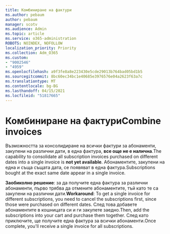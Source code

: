 ```yaml
---
title: Комбиниране на фактури
ms.author: pebaum
author: pebaum
manager: scotv
ms.audience: Admin
ms.topic: article
ms.service: o365-administration
ROBOTS: NOINDEX, NOFOLLOW
localization_priority: Priority
ms.collection: Adm_O365
ms.custom:
- "9002546"
- "4959"
ms.openlocfilehash: a9f3fe8a8e223430e5cde29013b764bad05bd1b5
ms.sourcegitcommit: 8bc60ec34bc1e40685e3976576e04a2623f63a7c
ms.translationtype: MT
ms.contentlocale: bg-BG
ms.lasthandoff: 04/15/2021
ms.locfileid: "51817665"
---
```

# <a name="combine-invoices"></a><span data-ttu-id="94231-102">Комбиниране на фактури</span><span class="sxs-lookup"><span data-stu-id="94231-102">Combine invoices</span></span>

<span data-ttu-id="94231-103">Възможността за консолидиране на всички фактури за абонаменти, закупени на различни дати, в една фактура, **все още не е налична**.</span><span class="sxs-lookup"><span data-stu-id="94231-103">The capability to consolidate all subscription invoices purchased on different dates into a single invoice is **not yet available**.</span></span> <span data-ttu-id="94231-104">Абонаментите, закупени на една и съща същата дата, се появяват в една фактура.</span><span class="sxs-lookup"><span data-stu-id="94231-104">Subscriptions bought at the exact same date appear in a single invoice.</span></span>

<span data-ttu-id="94231-105">**Заобиколно решение**: за да получите една фактура за различни абонаменти, първо трябва да отмените абонаментите, тъй като те са закупени на различни дати.</span><span class="sxs-lookup"><span data-stu-id="94231-105">**Workaround**: To get a single invoice for different subscriptions, you need to cancel the subscriptions first, since those were purchased on different dates.</span></span> <span data-ttu-id="94231-106">След това добавете абонаментите в кошницата си и ги закупете заедно.</span><span class="sxs-lookup"><span data-stu-id="94231-106">Then, add the subscriptions into your cart and purchase them together.</span></span> <span data-ttu-id="94231-107">След като приключите, ще получите една фактура за всички абонаменти.</span><span class="sxs-lookup"><span data-stu-id="94231-107">Once complete, you'll receive a single invoice for all subscriptions.</span></span>
